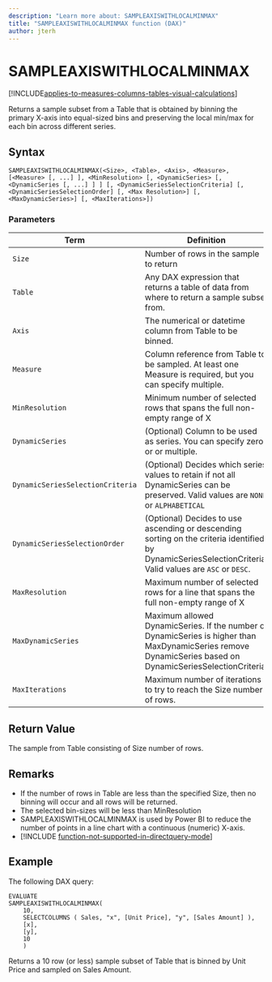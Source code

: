```yaml
---
description: "Learn more about: SAMPLEAXISWITHLOCALMINMAX"
title: "SAMPLEAXISWITHLOCALMINMAX function (DAX)"
author: jterh
---
```


# SAMPLEAXISWITHLOCALMINMAX

[!INCLUDE[applies-to-measures-columns-tables-visual-calculations](includes/applies-to-measures-columns-tables-visual-calculations.md)]

Returns a sample subset from a Table that is obtained by binning the primary X-axis into equal-sized bins and preserving the local min/max for each bin across different series.

## Syntax

```dax
SAMPLEAXISWITHLOCALMINMAX(<Size>, <Table>, <Axis>, <Measure>, [<Measure> [, ...] ], <MinResolution> [, <DynamicSeries> [, <DynamicSeries [, ...] ] ] [, <DynamicSeriesSelectionCriteria] [, <DynamicSeriesSelectionOrder] [, <Max Resolution>] [, <MaxDynamicSeries>] [, <MaxIterations>]) 
```

### Parameters

|Term|Definition|  
|--------|--------------|  
|`Size`|Number of rows in the sample to return|
|`Table`|Any DAX expression that returns a table of data from where to return a sample subset from.|
|`Axis`|The numerical or datetime column from Table to be binned.|
|`Measure`| Column reference from Table to be sampled. At least one Measure is required, but you can specify multiple.|
|`MinResolution`| Minimum number of selected rows that spans the full non-empty range of X|
|`DynamicSeries`| (Optional) Column to be used as series. You can specify zero, or or multiple.|
|`DynamicSeriesSelectionCriteria`| (Optional) Decides which series values to retain if not all DynamicSeries can be preserved. Valid values are `NONE` or `ALPHABETICAL`|
|`DynamicSeriesSelectionOrder`| (Optional) Decides to use ascending or descending sorting on the criteria identified by DynamicSeriesSelectionCriteria. Valid values are `ASC` or `DESC`.|
|`MaxResolution`| Maximum number of selected rows for a line that spans the full non-empty range of X|
|`MaxDynamicSeries`|Maximum allowed DynamicSeries. If the number of DynamicSeries is higher than MaxDynamicSeries remove DynamicSeries based on DynamicSeriesSelectionCriteria.|
|`MaxIterations`|Maximum number of iterations to try to reach the Size number of rows. |

## Return Value

The sample from Table consisting of Size number of rows.

## Remarks
- If the number of rows in Table are less than the specified Size, then no binning will occur and all rows will be returned.
- The selected bin-sizes will be less than MinResolution
- SAMPLEAXISWITHLOCALMINMAX is used by Power BI to reduce the number of points in a line chart with a continuous (numeric) X-axis.
- [!INCLUDE [function-not-supported-in-directquery-mode](includes/function-not-supported-in-directquery-mode.md)]

## Example

The following DAX query:

```dax
EVALUATE
SAMPLEAXISWITHLOCALMINMAX(
	10,
	SELECTCOLUMNS ( Sales, "x", [Unit Price], "y", [Sales Amount] ),
    [x],
    [y],
	10
	)
```

Returns a 10 row (or less) sample subset of Table that is binned by Unit Price and sampled on Sales Amount.